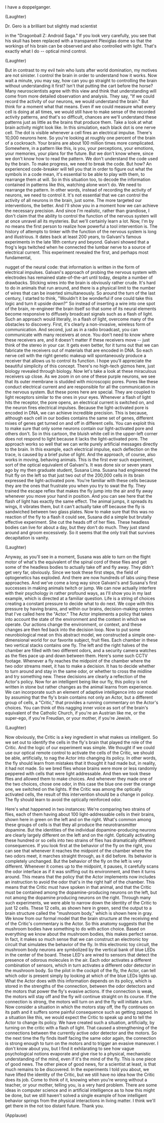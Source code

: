 
I have a doppelganger.

(Laughter)

Dr. Gero is a brilliant
but slightly mad scientist

in the &quot;Dragonball Z: Android Saga.&quot;
If you look very carefully,
you see that his skull has been replaced
with a transparent Plexiglas dome
so that the workings of his brain can be observed
and also controlled with light.
That&#39;s exactly what I do --
optical mind control.

(Laughter)

But in contrast to my evil twin
who lusts after world domination,
my motives are not sinister.
I control the brain
in order to understand how it works.
Now wait a minute, you may say,
how can you go straight to controlling the brain
without understanding it first?
Isn&#39;t that putting the cart before the horse?
Many neuroscientists agree with this view
and think that understanding will come
from more detailed observation and analysis.
They say, &quot;If we could record the activity of our neurons,
we would understand the brain.&quot;
But think for a moment what that means.
Even if we could measure
what every cell is doing at all times,
we would still have to make sense
of the recorded activity patterns,
and that&#39;s so difficult,
chances are we&#39;ll understand these patterns
just as little as the brains that produce them.
Take a look at what brain activity might look like.
In this simulation, each black dot
is one nerve cell.
The dot is visible
whenever a cell fires an electrical impulse.
There&#39;s 10,000 neurons here.
So you&#39;re looking at roughly one percent
of the brain of a cockroach.
Your brains are about 100 million times
more complicated.
Somewhere, in a pattern like this,
is you,
your perceptions,
your emotions, your memories,
your plans for the future.
But we don&#39;t know where,
since we don&#39;t know how to read the pattern.
We don&#39;t understand the code used by the brain.
To make progress,
we need to break the code.
But how?
An experienced code-breaker will tell you
that in order to figure out what the symbols in a code mean,
it&#39;s essential to be able to play with them,
to rearrange them at will.
So in this situation too,
to decode the information
contained in patterns like this,
watching alone won&#39;t do.
We need to rearrange the pattern.
In other words,
instead of recording the activity of neurons,
we need to control it.
It&#39;s not essential that we can control
the activity of all neurons in the brain, just some.
The more targeted our interventions, the better.
And I&#39;ll show you in a moment
how we can achieve the necessary precision.
And since I&#39;m realistic, rather than grandiose,
I don&#39;t claim that the ability to control the function of the nervous system
will at once unravel all its mysteries.
But we&#39;ll certainly learn a lot.
Now, I&#39;m by no means
the first person to realize
how powerful a tool intervention is.
The history of attempts
to tinker with the function of the nervous system
is long and illustrious.
It dates back at least 200 years,
to Galvani&#39;s famous experiments
in the late 18th century and beyond.
Galvani showed that a frog&#39;s legs twitched
when he connected the lumbar nerve
to a source of electrical current.
This experiment revealed the first, and perhaps most fundamental,

nugget of the neural code:
that information is written in the form
of electrical impulses.
Galvani&#39;s approach
of probing the nervous system with electrodes
has remained state-of-the-art until today,
despite a number of drawbacks.
Sticking wires into the brain is obviously rather crude.
It&#39;s hard to do in animals that run around,
and there is a physical limit
to the number of wires
that can be inserted simultaneously.
So around the turn of the last century,
I started to think,
&quot;Wouldn&#39;t it be wonderful if one could take this logic
and turn it upside down?&quot;
So instead of inserting a wire
into one spot of the brain,
re-engineer the brain itself
so that some of its neural elements
become responsive to diffusely broadcast signals
such as a flash of light.
Such an approach would literally, in a flash of light,
overcome many of the obstacles to discovery.
First, it&#39;s clearly a non-invasive,
wireless form of communication.
And second, just as in a radio broadcast,
you can communicate with many receivers at once.
You don&#39;t need to know where these receivers are,
and it doesn&#39;t matter if these receivers move --
just think of the stereo in your car.
It gets even better,
for it turns out that we can fabricate the receivers
out of materials that are encoded in DNA.
So each nerve cell
with the right genetic makeup
will spontaneously produce a receiver
that allows us to control its function.
I hope you&#39;ll appreciate
the beautiful simplicity
of this concept.
There&#39;s no high-tech gizmos here,
just biology revealed through biology.
Now let&#39;s take a look at these miraculous receivers up close.
As we zoom in on one of these purple neurons,
we see that its outer membrane
is studded with microscopic pores.
Pores like these conduct electrical current
and are responsible
for all the communication in the nervous system.
But these pores here are special.
They are coupled to light receptors
similar to the ones in your eyes.
Whenever a flash of light hits the receptor,
the pore opens, an electrical current is switched on,
and the neuron fires electrical impulses.
Because the light-activated pore is encoded in DNA,
we can achieve incredible precision.
This is because,
although each cell in our bodies
contains the same set of genes,
different mixes of genes get turned on and off
in different cells.
You can exploit this to make sure
that only some neurons
contain our light-activated pore and others don&#39;t.
So in this cartoon, the bluish white cell
in the upper-left corner
does not respond to light
because it lacks the light-activated pore.
The approach works so well
that we can write purely artificial messages
directly to the brain.
In this example, each electrical impulse,
each deflection on the trace,
is caused by a brief pulse of light.
And the approach, of course, also works
in moving, behaving animals.
This is the first ever such experiment,
sort of the optical equivalent of Galvani&#39;s.
It was done six or seven years ago
by my then graduate student, Susana Lima.
Susana had engineered the fruit fly on the left
so that just two out of the 200,000 cells in its brain
expressed the light-activated pore.
You&#39;re familiar with these cells
because they are the ones that frustrate you
when you try to swat the fly.
They trained the escape reflex that makes the fly jump into the air
and fly away whenever you move your hand in position.
And you can see here that the flash of light has exactly the same effect.
The animal jumps, it spreads its wings, it vibrates them,
but it can&#39;t actually take off
because the fly is sandwiched between two glass plates.
Now to make sure that this was no reaction of the fly
to a flash it could see,
Susana did a simple
but brutally effective experiment.
She cut the heads off of her flies.
These headless bodies can live for about a day,
but they don&#39;t do much.
They just stand around
and groom excessively.
So it seems that the only trait that survives decapitation is vanity.

(Laughter)

Anyway, as you&#39;ll see in a moment,
Susana was able to turn on the flight motor
of what&#39;s the equivalent of the spinal cord of these flies
and get some of the headless bodies
to actually take off and fly away.
They didn&#39;t get very far, obviously.
Since we took these first steps,
the field of optogenetics has exploded.
And there are now hundreds of labs
using these approaches.
And we&#39;ve come a long way
since Galvani&#39;s and Susana&#39;s first successes
in making animals twitch or jump.
We can now actually interfere with their psychology
in rather profound ways,
as I&#39;ll show you in my last example,
which is directed at a familiar question.
Life is a string of choices
creating a constant pressure to decide what to do next.
We cope with this pressure by having brains,
and within our brains, decision-making centers
that I&#39;ve called here the &quot;Actor.&quot;
The Actor implements a policy that takes into account
the state of the environment
and the context in which we operate.
Our actions change the environment, or context,
and these changes are then fed back into the decision loop.
Now to put some neurobiological meat
on this abstract model,
we constructed a simple one-dimensional world
for our favorite subject, fruit flies.
Each chamber in these two vertical stacks
contains one fly.
The left and the right halves of the chamber
are filled with two different odors,
and a security camera watches
as the flies pace up and down between them.
Here&#39;s some such CCTV footage.
Whenever a fly reaches the midpoint of the chamber
where the two odor streams meet,
it has to make a decision.
It has to decide whether to turn around
and stay in the same odor,
or whether to cross the midline
and try something new.
These decisions are clearly a reflection
of the Actor&#39;s policy.
Now for an intelligent being like our fly,
this policy is not written in stone
but rather changes as the animal learns from experience.
We can incorporate such an element
of adaptive intelligence into our model
by assuming that the fly&#39;s brain
contains not only an Actor,
but a different group of cells,
a &quot;Critic,&quot; that provides a running commentary
on the Actor&#39;s choices.
You can think of this nagging inner voice
as sort of the brain&#39;s equivalent
of the Catholic Church,
if you&#39;re an Austrian like me,
or the super-ego, if you&#39;re Freudian,
or your mother, if you&#39;re Jewish.

(Laughter)

Now obviously,
the Critic is a key ingredient
in what makes us intelligent.
So we set out to identify
the cells in the fly&#39;s brain
that played the role of the Critic.
And the logic of our experiment was simple.
We thought if we could use our optical remote control
to activate the cells of the Critic,
we should be able, artificially, to nag the Actor
into changing its policy.
In other words,
the fly should learn from mistakes
that it thought it had made
but, in reality, it had not made.
So we bred flies
whose brains were more or less randomly peppered
with cells that were light addressable.
And then we took these flies
and allowed them to make choices.
And whenever they made one of the two choices,
chose one odor,
in this case the blue one over the orange one,
we switched on the lights.
If the Critic was among the optically activated cells,
the result of this intervention
should be a change in policy.
The fly should learn to avoid
the optically reinforced odor.

Here&#39;s what happened in two instances:
We&#39;re comparing two strains of flies,
each of them having
about 100 light-addressable cells in their brains,
shown here in green on the left and on the right.
What&#39;s common among these groups of cells
is that they all produce the neurotransmitter dopamine.
But the identities of the individual
dopamine-producing neurons
are clearly largely different on the left and on the right.
Optically activating
these hundred or so cells
into two strains of flies
has dramatically different consequences.
If you look first at the behavior
of the fly on the right,
you can see that whenever it reaches the midpoint of the chamber
where the two odors meet,
it marches straight through, as it did before.
Its behavior is completely unchanged.
But the behavior of the fly on the left is very different.
Whenever it comes up to the midpoint,
it pauses,
it carefully scans the odor interface
as if it was sniffing out its environment,
and then it turns around.
This means that the policy that the Actor implements
now includes an instruction to avoid the odor
that&#39;s in the right half of the chamber.
This means that the Critic
must have spoken in that animal,
and that the Critic must be contained
among the dopamine-producing neurons on the left,
but not among the dopamine producing neurons on the right.
Through many such experiments,
we were able to narrow down
the identity of the Critic
to just 12 cells.
These 12 cells, as shown here in green,
send the output to a brain structure
called the &quot;mushroom body,&quot;
which is shown here in gray.
We know from our formal model
that the brain structure
at the receiving end of the Critic&#39;s commentary is the Actor.
So this anatomy suggests
that the mushroom bodies have something to do
with action choice.
Based on everything we know about the mushroom bodies,
this makes perfect sense.
In fact, it makes so much sense
that we can construct an electronic toy circuit
that simulates the behavior of the fly.
In this electronic toy circuit,
the mushroom body neurons are symbolized
by the vertical bank of blue LEDs
in the center of the board.
These LED&#39;s are wired to sensors
that detect the presence of odorous molecules in the air.
Each odor activates a different combination of sensors,
which in turn activates
a different odor detector in the mushroom body.
So the pilot in the cockpit of the fly,
the Actor,
can tell which odor is present
simply by looking at which of the blue LEDs lights up.
What the Actor does with this information
depends on its policy,
which is stored in the strengths of the connection,
between the odor detectors
and the motors
that power the fly&#39;s evasive actions.
If the connection is weak, the motors will stay off
and the fly will continue straight on its course.
If the connection is strong, the motors will turn on
and the fly will initiate a turn.
Now consider a situation
in which the motors stay off,
the fly continues on its path
and it suffers some painful consequence
such as getting zapped.
In a situation like this,
we would expect the Critic to speak up
and to tell the Actor
to change its policy.
We have created such a situation, artificially,
by turning on the critic with a flash of light.
That caused a strengthening of the connections
between the currently active odor detector
and the motors.
So the next time
the fly finds itself facing the same odor again,
the connection is strong enough to turn on the motors
and to trigger an evasive maneuver.
I don&#39;t know about you,
but I find it exhilarating to see
how vague psychological notions
evaporate and give rise
to a physical, mechanistic understanding of the mind,
even if it&#39;s the mind of the fly.
This is one piece of good news.
The other piece of good news,
for a scientist at least,
is that much remains to be discovered.
In the experiments I told you about,
we have lifted the identity of the Critic,
but we still have no idea
how the Critic does its job.
Come to think of it, knowing when you&#39;re wrong
without a teacher, or your mother, telling you,
is a very hard problem.
There are some ideas in computer science
and in artificial intelligence
as to how this might be done,
but we still haven&#39;t solved
a single example
of how intelligent behavior
springs from the physical interactions
in living matter.
I think we&#39;ll get there in the not too distant future.
Thank you.

(Applause)

